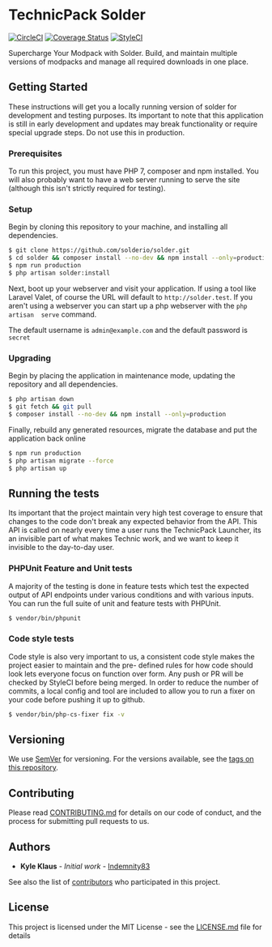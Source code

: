 # TechnicPack Solder

[![CircleCI](https://circleci.com/gh/TechnicPack/solder.svg?style=shield)](https://circleci.com/gh/TechnicPack/solder) [![Coverage Status](https://coveralls.io/repos/github/TechnicPack/solder/badge.svg?branch=develop)](https://coveralls.io/github/TechnicPack/solder?branch=develop) [![StyleCI](https://styleci.io/repos/32042637/shield?branch=develop)](https://styleci.io/repos/32042637)

Supercharge Your Modpack with Solder. Build, and maintain multiple versions of modpacks and manage all required 
downloads in one place.

## Getting Started 

These instructions will get you a locally running version of solder for development and testing purposes. Its important 
to note that this application is still in early development and updates may break functionality or require special
upgrade steps. Do not use this in production. 

### Prerequisites
To run this project, you must have PHP 7, composer and npm installed. You will also probably want to have a web server
running to serve the site (although this isn't strictly required for testing).

### Setup

Begin by cloning this repository to your machine, and installing all dependencies.

```bash
$ git clone https://github.com/solderio/solder.git
$ cd solder && composer install --no-dev && npm install --only=production
$ npm run production
$ php artisan solder:install
```

Next, boot up your webserver and visit your application. If using a tool like Laravel Valet, of course the URL will 
default to `http://solder.test`. If you aren't using a webserver you can start up a php webserver with the `php artisan 
serve` command.  

The default username is `admin@example.com` and the default password is `secret`

### Upgrading

Begin by placing the application in maintenance mode, updating the repository and all dependencies. 

```bash
$ php artisan down
$ git fetch && git pull
$ composer install --no-dev && npm install --only=production
```

Finally, rebuild any generated resources, migrate the database and put the application back online

```bash
$ npm run production
$ php artisan migrate --force
$ php artisan up
```

## Running the tests

Its important that the project maintain very high test coverage to ensure that changes to the code don't break any expected behavior from the API. This API is called on nearly every time a user runs the TechnicPack Launcher, its an invisible part of what makes Technic work, and we want to keep it invisible to the day-to-day user.

### PHPUnit Feature and Unit tests

A majority of the testing is done in feature tests which test the expected output of API endpoints under various 
conditions and with various inputs. You can run the full suite of unit and feature tests with PHPUnit.

```bash
$ vendor/bin/phpunit
```

### Code style tests

Code style is also very important to us, a consistent code style makes the project easier to maintain and the pre-
defined rules for how code should look lets everyone focus on function over form. Any push or PR will be checked by 
StyleCI before being merged. In order to reduce the number of commits, a local config and tool are included to allow 
you to run a fixer on your code before pushing it up to github.

```bash
$ vendor/bin/php-cs-fixer fix -v
```

## Versioning

We use [SemVer](http://semver.org/) for versioning. For the versions available, see the [tags on this 
repository](https://github.com/technicpack/solder/tags).

## Contributing

Please read [CONTRIBUTING.md](https://github.com/technicpack/solder/CONTRIBUTING.md) for details on our code of conduct, 
and the process for submitting pull requests to us.

## Authors

* **Kyle Klaus** - *Initial work* - [Indemnity83](https://github.com/indemnity83)

See also the list of [contributors](https://github.com/technicpack/solder/contributors) who participated in this 
project.

## License

This project is licensed under the MIT License - see the [LICENSE.md](LICENSE.md) file for details
